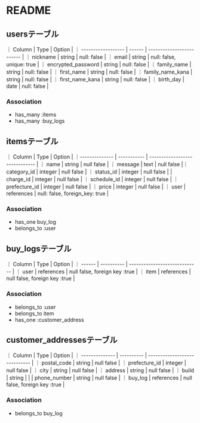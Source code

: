 # README

## usersテーブル
｜ Column             | Type   | Option                    |
｜ ------------------ | ------ | ------------------------- |
｜ nickname           | string | null: false               |
｜ email              | string | null: false, unique: true |
｜ encrypted_password | string | null: false               |
｜ family_name        | string | null: false               |
｜ first_name         | string | null: false               |
｜ family_name_kana   | string | null: false               |
｜ first_name_kana    | string | null: false               |
｜ birth_day          | date   | null: false               |

### Association
- has_many :items
- has_many :buy_logs

## itemsテーブル
｜ Column        | Type        | Option                         |
｜-------------- | ----------- | ------------------------------ |
｜ name          | string      | null false                     |
｜ message       | text        | null false                     |｜ category_id   | integer     | null false                     |
｜ status_id     | integer     | null false                     |
| charge_id      | integer     | null false                     |
｜ schedule_id   | integer     | null false                     |
｜ prefecture_id | integer     | null false                     |
｜ price         | integer     | null false                     |
｜ user          | references  | null: false, foreign_key: true |

### Association
- has_one buy_log
- belongs_to :user

## buy_logsテーブル
｜ Column | Type       | Option                        |
｜ ------ | ---------- | ----------------------------- |
｜ user   | references | null false, foreign key :true |
｜ item   | references | null false, foreign key :true |

### Association 
- belongs_to :user
- belongs_to item
- has_one :customer_address

## customer_addressesテーブル
｜ Column         | Type       | Option                        |
｜ -------------- | ---------- | ----------------------------- |
｜ postal_code    | string     | null false                    |
｜ prefecture_id  | integer    | null false                    |
｜ city           | string     | null false                    |
｜ address        | string     | null false                    |
｜ build          | string     |                               |
| phone_number    | string    | null false                    |
｜ buy_log        | references | null false, foreign key :true |

### Association 
- belongs_to buy_log
